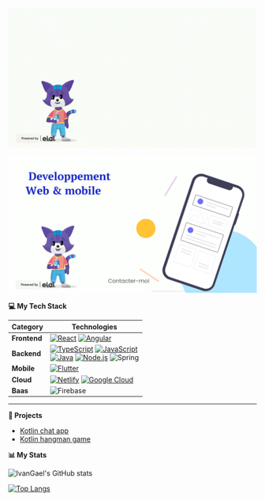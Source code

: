<h2 align="center">
<!--   <img src="Earth.gif" width="24px">
  Welcome to my profile! I'm Ivan, a computer science student passionate about building apps. -->
  
</h2>

<img src="presentation.gif" width="724px">


[![Présentation](treelink.png)](https://dai.ly/k1ittxJfoE6piTyXeyL)


<b> 💻 My Tech Stack</b>

| **Category** | **Technologies** |
| - | - |
**Frontend** | [![React](https://img.shields.io/static/v1?label=&message=React&color=61DAFB&logo=react&logoColor=FFFFFF)](https://reactjs.org/) [![Angular](https://img.shields.io/static/v1?label=&message=Angular&color=DD0031&logo=angular&logoColor=FFFFFF)](https://angularjs.org/)
**Backend** | [![TypeScript](https://img.shields.io/static/v1?label=&message=TypeScript&color=3178C6&logo=typescript&logoColor=FFFFFF)](https://www.typescriptlang.org/) [![JavaScript](https://img.shields.io/static/v1?label=&message=JavaScript&color=F7DF1E&logo=javascript&logoColor=FFFFFF)](https://www.javascript.com/) <br>[![Java](https://img.shields.io/static/v1?label=&message=Java&color=007396&logo=java&logoColor=FFFFFF)](https://www.java.com/) [![Node.js](https://img.shields.io/static/v1?label=&message=Node.js&color=339933&logo=nodedotjs&logoColor=FFFFFF)](https://nodejs.org/) ![Spring](https://img.shields.io/badge/spring-%236DB33F.svg?style=for-the-badge&logo=spring&logoColor=white) 
**Mobile** | [![Flutter](https://img.shields.io/static/v1?label=&message=Flutter&color=61DAFB&logo=flutter&logoColor=FFFFFF)](https://flutter.dev/)
**Cloud** | [![Netlify](https://img.shields.io/static/v1?label=&message=Netlify&color=00C7B7&logo=netlify&logoColor=FFFFFF)](https://netlify.com/) [![Google Cloud](https://img.shields.io/static/v1?label=&message=GCP&color=4285F4&logo=googlecloud&logoColor=FFFFFF)](https://cloud.google.com/) 
**Baas** | ![Firebase](https://img.shields.io/badge/firebase-%23039BE5.svg?style=for-the-badge&logo=firebase) 

----      


<b> 🎥 Projects</b>

- [Kotlin chat app](https://dai.ly/k6q9VhDTF54A9izCKhQ)
- [Kotlin hangman game](https://dai.ly/k6DWlnwRZdBPAozCKhS)






<b> 📊 My Stats</b>

![IvanGael's GitHub stats](https://github-readme-stats.vercel.app/api?username=IvanGael&show_icons=true&count_private=true&title_color=2ecc71&icon_color=2ecc71)

[![Top Langs](https://github-readme-stats.vercel.app/api/top-langs/?username=IvanGael&layout=compact)](https://github.com/IvanGael/github-readme-stats)
